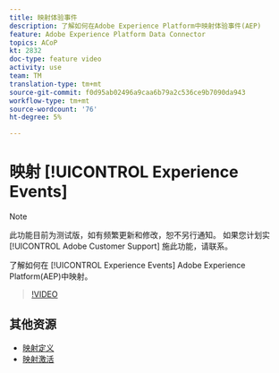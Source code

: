 ```yaml
---
title: 映射体验事件
description: 了解如何在Adobe Experience Platform中映射体验事件(AEP)
feature: Adobe Experience Platform Data Connector
topics: ACoP
kt: 2832
doc-type: feature video
activity: use
team: TM
translation-type: tm+mt
source-git-commit: f0d95ab02496a9caa6b79a2c536ce9b7090da943
workflow-type: tm+mt
source-wordcount: '76'
ht-degree: 5%

---
```



# 映射 [!UICONTROL Experience Events]

>[!NOTE]
>
>此功能目前为测试版，如有频繁更新和修改，恕不另行通知。
>如果您计划实 [!UICONTROL Adobe Customer Support] 施此功能，请联系。

了解如何在 [!UICONTROL Experience Events] Adobe Experience Platform(AEP)中映射。

>[!VIDEO](https://video.tv.adobe.com/v/27265?quality=12)

## 其他资源

* [映射定义](https://docs.adobe.com/content/help/en/campaign-standard/using/administrating/mapping-campaign-and-aep-data/aep-mapping-definition.html)
* [映射激活](https://docs.adobe.com/content/help/en/campaign-standard/using/administrating/mapping-campaign-and-aep-data/aep-mapping-activation.html)

